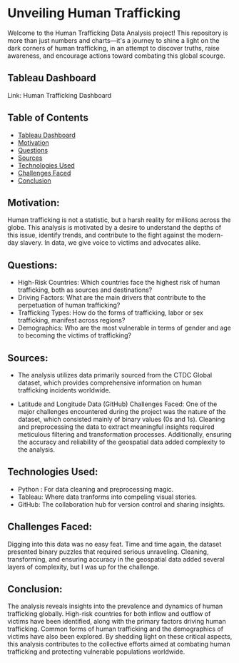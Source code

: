 # Unveiling Human Trafficking
Welcome to the Human Trafficking Data Analysis project! This repository is more than just numbers and charts—it's a journey to shine a light on the dark corners of human trafficking, in an attempt to discover truths, raise awareness, and encourage actions toward combating this global scourge.

## Tableau Dashboard
Link: Human Trafficking Dashboard

## Table of Contents
* [Tableau Dashboard](#Tableau-dashboard)
* [Motivation](#motivation)
* [Questions](#questions)
* [Sources](#sources)
* [Technologies Used](#technologies-used)
* [Challenges Faced](#challenges-faced)
* [Conclusion](#conclusion)

## Motivation:
Human trafficking is not a statistic, but a harsh reality for millions across the globe. This analysis is motivated by a desire to understand the depths of this issue, identify trends, and contribute to the fight against the modern-day slavery. In data, we give voice to victims and advocates alike.

## Questions:
* High-Risk Countries: Which countries face the highest risk of human trafficking, both as sources and destinations?
* Driving Factors: What are the main drivers that contribute to the perpetuation of human trafficking?
* Trafficking Types: How do the forms of trafficking, labor or sex trafficking, manifest across regions?
* Demographics: Who are the most vulnerable in terms of gender and age to becoming the victims of trafficking?

## Sources:
 * The analysis utilizes data primarily sourced from the CTDC Global dataset, which provides comprehensive information on human trafficking incidents worldwide. 

 * Latitude and Longitude Data (GitHub) Challenges Faced:
One of the major challenges encountered during the project was the nature of the dataset, which consisted mainly of binary values (0s and 1s). Cleaning and preprocessing the data to extract meaningful insights required meticulous filtering and transformation processes. Additionally, ensuring the accuracy and reliability of the geospatial data added complexity to the analysis.

## Technologies Used:
* Python : For data cleaning and preprocessing magic.
* Tableau: Where data tranforms into compeling visual stories.
* GitHub: The collaboration hub for version control and sharing insights.

## Challenges Faced:
Digging into this data was no easy feat. Time and time again, the dataset presented binary puzzles that required serious unraveling. Cleaning, transforming, and ensuring accuracy in the geospatial data added several layers of complexity, but I was up for the challenge.

## Conclusion:
The analysis reveals insights into the prevalence and dynamics of human trafficking globally. High-risk countries for both inflow and outflow of victims have been identified, along with the primary factors driving human trafficking. Common forms of human trafficking and the demographics of victims have also been explored. By shedding light on these critical aspects, this analysis contributes to the collective efforts aimed at combating human trafficking and protecting vulnerable populations worldwide.
